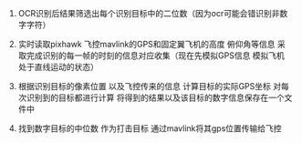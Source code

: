 1. OCR识别后结果筛选出每个识别目标中的二位数（因为ocr可能会错识别非数字字符） 
2. 实时读取pixhawk 飞控mavlink的GPS和固定翼飞机的高度 俯仰角等信息 采取完成识别的每一帧的时刻的信息对应收集（现在先模拟GPS信息 模拟飞机处于直线运动的状态）
3. 根据识别目标的像素位置 以及飞控传来的信息 计算目标的实际GPS坐标 对每次识别到的目标都进行计算 将得到的结果以及该目标的数字信息保存在一个文件中

4. 找到数字目标的中位数 作为打击目标 通过mavlink将其gps位置传输给飞控